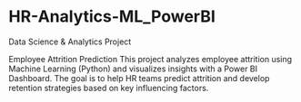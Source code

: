 # HR-Analytics-ML_PowerBI
Data Science &amp; Analytics Project

Employee Attrition Prediction
This project analyzes employee attrition using Machine Learning (Python) and visualizes insights with a Power BI Dashboard. The goal is to help HR teams predict attrition and develop retention strategies based on key influencing factors.
